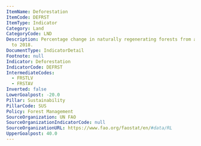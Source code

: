 ```yaml
---
ItemName: Deforestation
ItemCode: DEFRST
ItemType: Indicator
Category: Land
CategoryCode: LND
Description: Percentage change in naturally regenerating forests from a 1990’s average
  to 2018.
DocumentType: IndicatorDetail
Footnote: null
Indicator: Deforestation
IndicatorCode: DEFRST
IntermediateCodes:
  - FRSTLV
  - FRSTAV
Inverted: false
LowerGoalpost: -20.0
Pillar: Sustainability
PillarCode: SUS
Policy: Forest Management
SourceOrganization: UN FAO
SourceOrganizationIndicatorCode: null
SourceOrganizationURL: https://www.fao.org/faostat/en/#data/RL
UpperGoalpost: 40.0
---
```


